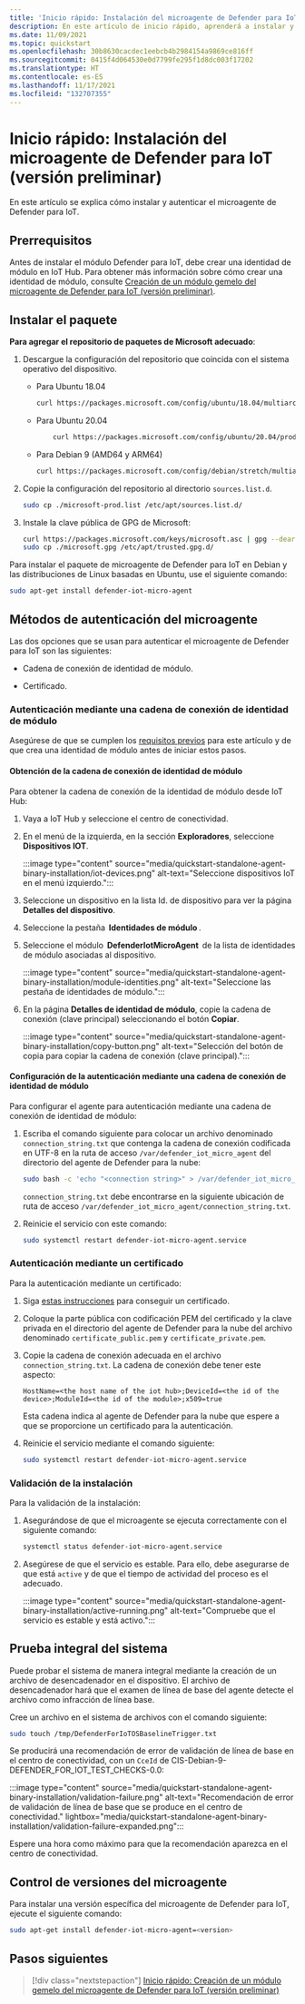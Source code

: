 ```yaml
---
title: 'Inicio rápido: Instalación del microagente de Defender para IoT (versión preliminar)'
description: En este artículo de inicio rápido, aprenderá a instalar y autenticar el microagente de Defender para IoT.
ms.date: 11/09/2021
ms.topic: quickstart
ms.openlocfilehash: 30b8630cacdec1eebcb4b2984154a9869ce816ff
ms.sourcegitcommit: 0415f4d064530e0d7799fe295f1d8dc003f17202
ms.translationtype: HT
ms.contentlocale: es-ES
ms.lasthandoff: 11/17/2021
ms.locfileid: "132707355"
---
```

# <a name="quickstart-install-defender-for-iot-micro-agent-preview"></a>Inicio rápido: Instalación del microagente de Defender para IoT (versión preliminar)

En este artículo se explica cómo instalar y autenticar el microagente de Defender para IoT.

## <a name="prerequisites"></a>Prerrequisitos

Antes de instalar el módulo Defender para IoT, debe crear una identidad de módulo en IoT Hub. Para obtener más información sobre cómo crear una identidad de módulo, consulte [Creación de un módulo gemelo del microagente de Defender para IoT (versión preliminar)](quickstart-create-micro-agent-module-twin.md).

## <a name="install-the-package"></a>Instalar el paquete

**Para agregar el repositorio de paquetes de Microsoft adecuado**:

1. Descargue la configuración del repositorio que coincida con el sistema operativo del dispositivo.  

    - Para Ubuntu 18.04

        ```bash
        curl https://packages.microsoft.com/config/ubuntu/18.04/multiarch/prod.list > ./microsoft-prod.list
        ```

    - Para Ubuntu 20.04

        ```bash
            curl https://packages.microsoft.com/config/ubuntu/20.04/prod.list > ./microsoft-prod.list
        ```

    - Para Debian 9 (AMD64 y ARM64)

        ```bash
        curl https://packages.microsoft.com/config/debian/stretch/multiarch/prod.list > ./microsoft-prod.list
        ```

1. Copie la configuración del repositorio al directorio `sources.list.d`.

    ```bash
    sudo cp ./microsoft-prod.list /etc/apt/sources.list.d/
    ```

1. Instale la clave pública de GPG de Microsoft:

    ```bash
    curl https://packages.microsoft.com/keys/microsoft.asc | gpg --dearmor > microsoft.gpg
    sudo cp ./microsoft.gpg /etc/apt/trusted.gpg.d/
    ```

Para instalar el paquete de microagente de Defender para IoT en Debian y las distribuciones de Linux basadas en Ubuntu, use el siguiente comando:

```bash
sudo apt-get install defender-iot-micro-agent 
```

## <a name="micro-agent-authentication-methods"></a>Métodos de autenticación del microagente

Las dos opciones que se usan para autenticar el microagente de Defender para IoT son las siguientes:

- Cadena de conexión de identidad de módulo.

- Certificado.

### <a name="authenticate-using-a-module-identity-connection-string"></a>Autenticación mediante una cadena de conexión de identidad de módulo

Asegúrese de que se cumplen los [requisitos previos](#prerequisites) para este artículo y de que crea una identidad de módulo antes de iniciar estos pasos.

#### <a name="get-the-module-identity-connection-string"></a>Obtención de la cadena de conexión de identidad de módulo

Para obtener la cadena de conexión de la identidad de módulo desde IoT Hub:

1. Vaya a IoT Hub y seleccione el centro de conectividad.

1. En el menú de la izquierda, en la sección **Exploradores**, seleccione **Dispositivos IOT**.

   :::image type="content" source="media/quickstart-standalone-agent-binary-installation/iot-devices.png" alt-text="Seleccione dispositivos IoT en el menú izquierdo.":::

1. Seleccione un dispositivo en la lista Id. de dispositivo para ver la página **Detalles del dispositivo**.

1. Seleccione la pestaña  **Identidades de módulo** .

1. Seleccione el módulo  **DefenderIotMicroAgent**  de la lista de identidades de módulo asociadas al dispositivo.

   :::image type="content" source="media/quickstart-standalone-agent-binary-installation/module-identities.png" alt-text="Seleccione las pestaña de identidades de módulo.":::

1. En la página **Detalles de identidad de módulo**, copie la cadena de conexión (clave principal) seleccionando el botón **Copiar**.

   :::image type="content" source="media/quickstart-standalone-agent-binary-installation/copy-button.png" alt-text="Selección del botón de copia para copiar la cadena de conexión (clave principal).":::

#### <a name="configure-authentication-using-a-module-identity-connection-string"></a>Configuración de la autenticación mediante una cadena de conexión de identidad de módulo

Para configurar el agente para autenticación mediante una cadena de conexión de identidad de módulo:

1. Escriba el comando siguiente para colocar un archivo denominado `connection_string.txt` que contenga la cadena de conexión codificada en UTF-8 en la ruta de acceso `/var/defender_iot_micro_agent` del directorio del agente de Defender para la nube:

    ```bash
    sudo bash -c 'echo "<connection string>" > /var/defender_iot_micro_agent/connection_string.txt'
    ```

    `connection_string.txt` debe encontrarse en la siguiente ubicación de ruta de acceso `/var/defender_iot_micro_agent/connection_string.txt`.

1. Reinicie el servicio con este comando:  

    ```bash
    sudo systemctl restart defender-iot-micro-agent.service 
    ```

### <a name="authenticate-using-a-certificate"></a>Autenticación mediante un certificado

Para la autenticación mediante un certificado:

1. Siga [estas instrucciones](../../iot-hub/tutorial-x509-scripts.md) para conseguir un certificado.

1. Coloque la parte pública con codificación PEM del certificado y la clave privada en el directorio del agente de Defender para la nube del archivo denominado `certificate_public.pem` y `certificate_private.pem`.

1. Copie la cadena de conexión adecuada en el archivo `connection_string.txt`. La cadena de conexión debe tener este aspecto:

    `HostName=<the host name of the iot hub>;DeviceId=<the id of the device>;ModuleId=<the id of the module>;x509=true`

    Esta cadena indica al agente de Defender para la nube que espere a que se proporcione un certificado para la autenticación.

1. Reinicie el servicio mediante el comando siguiente:  

    ```bash
    sudo systemctl restart defender-iot-micro-agent.service
    ```

### <a name="validate-your-installation"></a>Validación de la instalación

Para la validación de la instalación:

1. Asegurándose de que el microagente se ejecuta correctamente con el siguiente comando:  

    ```bash
    systemctl status defender-iot-micro-agent.service
    ```

1. Asegúrese de que el servicio es estable. Para ello, debe asegurarse de que está `active` y de que el tiempo de actividad del proceso es el adecuado.

    :::image type="content" source="media/quickstart-standalone-agent-binary-installation/active-running.png" alt-text="Compruebe que el servicio es estable y está activo.":::

## <a name="testing-the-system-end-to-end"></a>Prueba integral del sistema

Puede probar el sistema de manera integral mediante la creación de un archivo de desencadenador en el dispositivo. El archivo de desencadenador hará que el examen de línea de base del agente detecte el archivo como infracción de línea base.

Cree un archivo en el sistema de archivos con el comando siguiente:

```bash
sudo touch /tmp/DefenderForIoTOSBaselineTrigger.txt 
```

Se producirá una recomendación de error de validación de línea de base en el centro de conectividad, con un `CceId` de CIS-Debian-9-DEFENDER_FOR_IOT_TEST_CHECKS-0.0:

:::image type="content" source="media/quickstart-standalone-agent-binary-installation/validation-failure.png" alt-text="Recomendación de error de validación de línea de base que se produce en el centro de conectividad." lightbox="media/quickstart-standalone-agent-binary-installation/validation-failure-expanded.png":::

Espere una hora como máximo para que la recomendación aparezca en el centro de conectividad.

## <a name="micro-agent-versioning"></a>Control de versiones del microagente

Para instalar una versión específica del microagente de Defender para IoT, ejecute el siguiente comando:

```bash
sudo apt-get install defender-iot-micro-agent=<version>
```

## <a name="next-steps"></a>Pasos siguientes

> [!div class="nextstepaction"]
> [Inicio rápido: Creación de un módulo gemelo del microagente de Defender para IoT (versión preliminar)](quickstart-create-micro-agent-module-twin.md)
